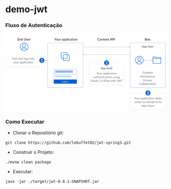 # demo-jwt

### Fluxo de Autenticação
![jwt.png](jwt.png)


### Como Executar

- Clonar o Repositório git:
```
git clone https://github.com/lebuffet02/jwt-spring3.git
```

- Construir o Projeto:
```
./mvnw clean package
```

- Executar:
```
java -jar ./target/jwt-0.0.1-SNAPSHOT.jar
```
